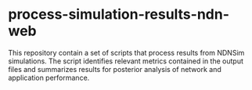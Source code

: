 # process-simulation-results-ndn-web

This repository contain a set of scripts that process results from NDNSim simulations. The script identifies relevant metrics contained in the output files and summarizes results for posterior analysis of network and application performance.
